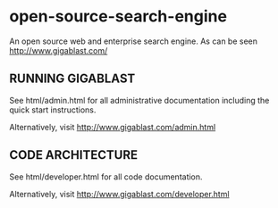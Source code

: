open-source-search-engine
=========================

An open source web and enterprise search engine. As can be seen http://www.gigablast.com/ 

RUNNING GIGABLAST
-----------------

See html/admin.html for all administrative documentation including 
the quick start instructions.

Alternatively, visit http://www.gigablast.com/admin.html


CODE ARCHITECTURE
-----------------

See html/developer.html for all code documentation.

Alternatively, visit http://www.gigablast.com/developer.html

